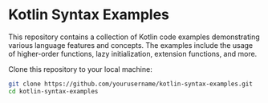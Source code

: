 # Kotlin Syntax Examples

This repository contains a collection of Kotlin code examples demonstrating various language features and concepts. The examples include the usage of higher-order functions, lazy initialization, extension functions, and more.

Clone this repository to your local machine:

```sh
git clone https://github.com/yourusername/kotlin-syntax-examples.git
cd kotlin-syntax-examples

